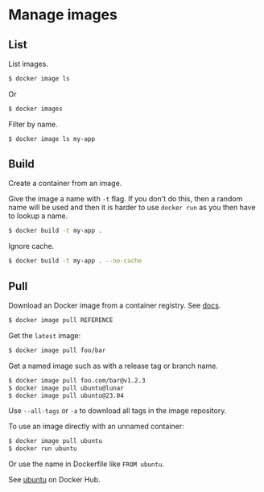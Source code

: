 # Manage images


## List

List images.

```sh
$ docker image ls
```

Or

```sh
$ docker images
```

Filter by name.

```sh
$ docker image ls my-app
```


## Build

Create a container from an image.

Give the image a name with `-t` flag. If you don't do this, then a random name will be used and then it is harder to use `docker run` as you then have to lookup a name.

```sh
$ docker build -t my-app .
```

Ignore cache.

```sh
$ docker build -t my-app . --no-cache 
```


## Pull

Download an Docker image from a container registry. See [docs](https://docs.docker.com/engine/reference/commandline/image_pull/).

```sh
$ docker image pull REFERENCE
```

Get the `latest` image:

```sh
$ docker image pull foo/bar
```

Get a named image such as with a release tag or branch name.

```sh
$ docker image pull foo.com/bar@v1.2.3
$ docker image pull ubuntu@lunar
$ docker image pull ubuntu@23.04
```

Use `--all-tags` or `-a` to download all tags in the image repository.

To use an image directly with an unnamed container:

```sh
$ docker image pull ubuntu
$ docker run ubuntu
```

Or use the name in Dockerfile like `FROM ubuntu`.

See [ubuntu](https://hub.docker.com/_/ubuntu/) on Docker Hub.

